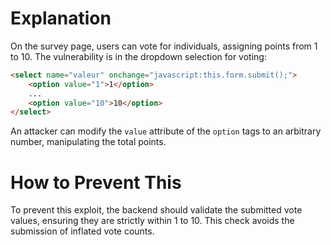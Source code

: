 # Explanation

On the survey page, users can vote for individuals, assigning points from 1 to 10. The vulnerability is in the dropdown selection for voting:

```html
<select name="valeur" onchange="javascript:this.form.submit();">
	<option value="1">1</option>
	...
	<option value="10">10</option>
</select>
```

An attacker can modify the `value` attribute of the `option` tags to an arbitrary number, manipulating the total points.

# How to Prevent This

To prevent this exploit, the backend should validate the submitted vote values, ensuring they are strictly within 1 to 10. This check avoids the submission of inflated vote counts.
